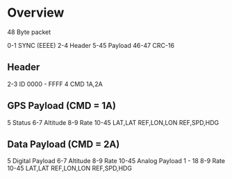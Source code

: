 # Overview

48 Byte packet

0-1    SYNC (EEEE)
2-4    Header
5-45   Payload
46-47  CRC-16

## Header

2-3    ID    0000 - FFFF
4      CMD   1A,2A

## GPS Payload (CMD = 1A)

5      Status
6-7    Altitude
8-9    Rate
10-45  LAT,LAT REF,LON,LON REF,SPD,HDG

## Data Payload (CMD = 2A)

5      Digital Payload
6-7    Altitude
8-9    Rate
10-45  Analog Payload 1 - 18
8-9    Rate
10-45  LAT,LAT REF,LON,LON REF,SPD,HDG
